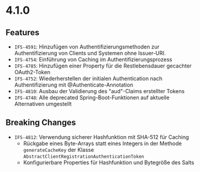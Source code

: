 # 4.1.0
## Features
- `IFS-4591`: Hinzufügen von Authentifizierungsmethoden zur Authentifizierung von Clients und Systemen ohne Issuer-URI.
- `IFS-4754`: Einführung von Caching im Authentifizierungsprozess
- `IFS-4785`: Hinzufügen einer Property für die Restlebensdauer gecachter OAuth2-Token
- `IFS-4752`: Wiederherstellen der initialen Authentication nach Authentifizierung mit @Authenticate-Annotation
- `IFS-4810`: Ausbau der Validierung des "aud"-Claims erstellter Tokens
- `IFS-4748`: Alle deprecated Spring-Boot-Funktionen auf aktuelle Alternativen umgestellt

## Breaking Changes
- `IFS-4812`: Verwendung sicherer Hashfunktion mit SHA-512 für Caching
    * Rückgabe eines Byte-Arrays statt eines Integers in der Methode `generateCacheKey` der Klasse `AbstractClientRegistrationAuthenticationToken`
    * Konfigurierbare Properties für Hashfunktion und Bytegröße des Salts
